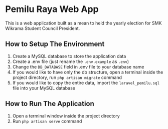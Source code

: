 # Pemilu Raya Web App

This is a web application built as a mean to held the yearly election for SMK Wikrama Student Council President.

## How to Setup The Environment

1. Create a MySQL database to store the application data
2. Create a .env file (just rename the `.env.example` as `.env`)
3. Change the `DB_DATABASE` field in .env file to your database name
4. If you would like to have only the db structure, open a terminal inside the project directory, run `php artisan migrate` command
5. If you would like to copy the entire data, import the `laravel_pemilu.sql` file into your MySQL database

## How to Run The Application

1. Open a terminal window inside the project directory
2. Run `php artisan serve` command
